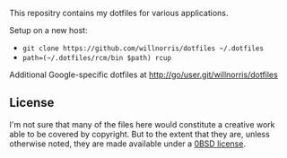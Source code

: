 This repositry contains my dotfiles for various applications.

Setup on a new host:

* `git clone https://github.com/willnorris/dotfiles ~/.dotfiles`
* `path=(~/.dotfiles/rcm/bin $path) rcup`

Additional Google-specific dotfiles at <http://go/user.git/willnorris/dotfiles>

## License

I'm not sure that many of the files here would constitute a creative work able
to be covered by copyright.  But to the extent that they are, unless otherwise
noted, they are made available under a [0BSD license](./LICENSE).
